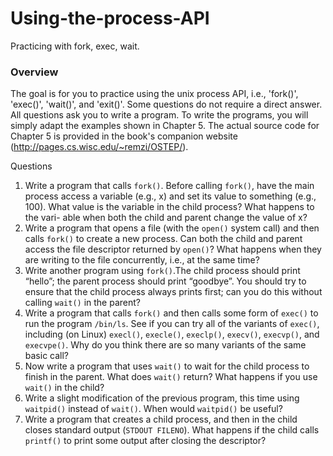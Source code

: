 # Using-the-process-API
Practicing with fork, exec, wait. 

### Overview

The goal is for you to practice using the unix process API, i.e., 'fork()', 'exec()', 'wait()', and 'exit()'. Some questions do not require a direct answer. All questions ask you to write a program. To write the programs, you will simply adapt the examples shown in Chapter 5. The actual source code for Chapter 5 is provided in the book's companion website (http://pages.cs.wisc.edu/~remzi/OSTEP/). 



Questions
1. Write a program that calls `fork()`. Before calling `fork()`, have the main process access a variable (e.g., x) and set its value to something (e.g., 100). What value is the variable in the child process? What happens to the vari- able when both the child and parent change the value of x?
2. Write a program that opens a file (with the `open()` system call) and then calls `fork()` to create a new process. Can both the child and parent access the file descriptor returned by `open()`? What happens when they are writing to the file concurrently, i.e., at the same time?
3. Write another program using `fork()`.The child process should print “hello”; the parent process should print “goodbye”. You should try to ensure that the child process always prints first; can you do this without calling `wait()` in the parent?
4. Write a program that calls `fork()` and then calls some form of `exec()` to run the program `/bin/ls`. See if you can try all of the variants of `exec()`, including (on Linux) `execl()`, `execle()`, `execlp()`, `execv()`, `execvp()`, and `execvpe()`. Why do you think there are so many variants of the same basic call?
5. Now write a program that uses `wait()` to wait for the child process to finish in the parent. What does `wait()` return? What happens if you use `wait()` in the child?
6. Write a slight modification of the previous program, this time using `waitpid()` instead of `wait()`. When would `waitpid()` be useful?
7. Write a program that creates a child process, and then in the child closes standard output (`STDOUT FILENO`). What happens if the child calls `printf()` to print some output after closing the descriptor?
